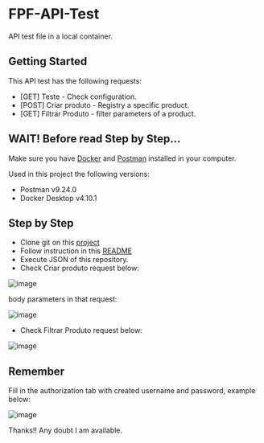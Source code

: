 # FPF-API-Test

API test file in a local container. 

## Getting Started

This API test has the following requests:
 - [GET] Teste - Check configuration. 
 - [POST] Criar produto - Registry a specific product.
 - [GET] Filtrar Produto - filter parameters of a product.

## WAIT! Before read Step by Step...

Make sure you have [Docker](https://www.docker.com/) and [Postman](https://www.postman.com/) installed in your computer.

Used in this project the following versions:
 - Postman v9.24.0
 - Docker Desktop v4.10.1

## Step by Step

 - Clone git on this [project](https://github.com/Vanilton18/loja-api.git)
 - Follow instruction in this [README](https://github.com/Vanilton18/loja-api/blob/master/README.md)
 - Execute JSON of this repository.
 - Check Criar produto request below:
 
 ![image](https://user-images.githubusercontent.com/104520150/179426650-ad1c3ed8-9ae5-4958-9860-de29b886c316.png)
 
 
   body parameters in that request:
   
 ![image](https://user-images.githubusercontent.com/104520150/179427313-670046b0-a67c-41fc-89eb-b40d639deb00.png)
 
 
 - Check Filtrar Produto request below:
 
 ![image](https://user-images.githubusercontent.com/104520150/179426839-5e1ac255-6c8a-466e-9a36-769cb95b44d5.png)


## Remember

Fill in the authorization tab with created username and password, example below:

![image](https://user-images.githubusercontent.com/104520150/179427447-2caabfa5-d31e-4c0d-a013-6f64f8a764ba.png)


Thanks!!
Any doubt I am available.
